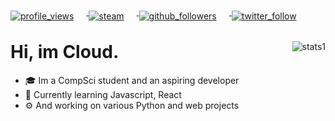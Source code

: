 <div class=root>
  <div class=badges align=left>
      <a href=https://github.com/Cloud11665>
        <img alt=profile_views align=center style="margin-right: 20px; margin-bottom: -10px" src=https://komarev.com/ghpvc/?username=Cloud11665&style=flat&color=brightgreen>
      </a>
      <a href=https://steamcommunity.com/id/Cloud2137>
        <img alt=steam align=center style="margin-right: 20px; margin-bottom: -10px" src=https://img.shields.io/static/v1?label=Steam&message=Cloud11665&logo=steam&style=flat=>
      </a>
      <a href=https://github.com/Cloud11665>
        <img alt=github_followers align=center style="margin-right: 20px; margin-bottom: -10px" src=https://img.shields.io/github/followers/Cloud11665?style=social&label=Github&logo=github>
      </a>
      <a href=https://twitter.com/cloud11665>
        <img alt=twitter_follow align=center style="margin-right: 20px; margin-bottom: -10px" src=https://img.shields.io/twitter/follow/Cloud11665?style=social&label=Twitter&logo=twitter&color=lightgray>
      </a>
  </div>
    <div class=stats>
        <img alt=stats1 align=right style="object-fit: none; object-position: 0 -50px;" src=https://github-readme-stats.vercel.app/api?username=Cloud11665&count_private=true&theme=gradient&bg_color=45,E76344,904E95&title_color=FFFFFF&text_color=FFFFFF&icon_color=FFFFFF>
      <h1>Hi, im Cloud.</h1>
      <ul>
        <li>🎓 Im a CompSci student and an aspiring developer</li>
        <li>📖 Currently learning Javascript, React</li>
        <li>⚙️ And working on various Python and web projects</li>
      </ul>
    </div>
</div>
